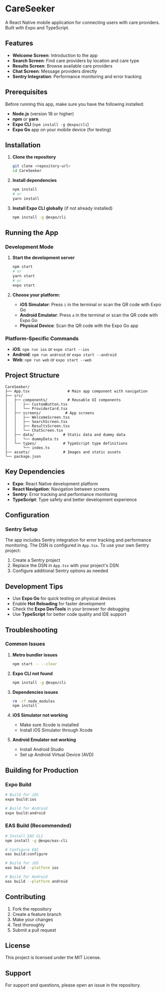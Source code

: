 # CareSeeker

A React Native mobile application for connecting users with care providers. Built with Expo and TypeScript.

## Features

- **Welcome Screen**: Introduction to the app
- **Search Screen**: Find care providers by location and care type
- **Results Screen**: Browse available care providers
- **Chat Screen**: Message providers directly
- **Sentry Integration**: Performance monitoring and error tracking

## Prerequisites

Before running this app, make sure you have the following installed:

- **Node.js** (version 18 or higher)
- **npm** or **yarn**
- **Expo CLI** (`npm install -g @expo/cli`)
- **Expo Go** app on your mobile device (for testing)

## Installation

1. **Clone the repository**
   ```bash
   git clone <repository-url>
   cd CareSeeker
   ```

2. **Install dependencies**
   ```bash
   npm install
   # or
   yarn install
   ```

3. **Install Expo CLI globally** (if not already installed)
   ```bash
   npm install -g @expo/cli
   ```

## Running the App

### Development Mode

1. **Start the development server**
   ```bash
   npm start
   # or
   yarn start
   # or
   expo start
   ```

2. **Choose your platform:**
   - **iOS Simulator**: Press `i` in the terminal or scan the QR code with Expo Go
   - **Android Emulator**: Press `a` in the terminal or scan the QR code with Expo Go
   - **Physical Device**: Scan the QR code with the Expo Go app

### Platform-Specific Commands

- **iOS**: `npm run ios` or `expo start --ios`
- **Android**: `npm run android` or `expo start --android`
- **Web**: `npm run web` or `expo start --web`

## Project Structure

```
CareSeeker/
├── App.tsx                 # Main app component with navigation
├── src/
│   ├── components/         # Reusable UI components
│   │   ├── CustomButton.tsx
│   │   └── ProviderCard.tsx
│   ├── screens/           # App screens
│   │   ├── WelcomeScreen.tsx
│   │   ├── SearchScreen.tsx
│   │   ├── ResultsScreen.tsx
│   │   └── ChatScreen.tsx
│   ├── data/             # Static data and dummy data
│   │   └── dummyData.ts
│   └── types/            # TypeScript type definitions
│       └── index.ts
├── assets/               # Images and static assets
└── package.json
```

## Key Dependencies

- **Expo**: React Native development platform
- **React Navigation**: Navigation between screens
- **Sentry**: Error tracking and performance monitoring
- **TypeScript**: Type safety and better development experience

## Configuration

### Sentry Setup

The app includes Sentry integration for error tracking and performance monitoring. The DSN is configured in `App.tsx`. To use your own Sentry project:

1. Create a Sentry project
2. Replace the DSN in `App.tsx` with your project's DSN
3. Configure additional Sentry options as needed

## Development Tips

- Use **Expo Go** for quick testing on physical devices
- Enable **Hot Reloading** for faster development
- Check the **Expo DevTools** in your browser for debugging
- Use **TypeScript** for better code quality and IDE support

## Troubleshooting

### Common Issues

1. **Metro bundler issues**
   ```bash
   npm start -- --clear
   ```

2. **Expo CLI not found**
   ```bash
   npm install -g @expo/cli
   ```

3. **Dependencies issues**
   ```bash
   rm -rf node_modules
   npm install
   ```

4. **iOS Simulator not working**
   - Make sure Xcode is installed
   - Install iOS Simulator through Xcode

5. **Android Emulator not working**
   - Install Android Studio
   - Set up Android Virtual Device (AVD)

## Building for Production

### Expo Build

```bash
# Build for iOS
expo build:ios

# Build for Android
expo build:android
```

### EAS Build (Recommended)

```bash
# Install EAS CLI
npm install -g @expo/eas-cli

# Configure EAS
eas build:configure

# Build for iOS
eas build --platform ios

# Build for Android
eas build --platform android
```

## Contributing

1. Fork the repository
2. Create a feature branch
3. Make your changes
4. Test thoroughly
5. Submit a pull request

## License

This project is licensed under the MIT License.

## Support

For support and questions, please open an issue in the repository.
